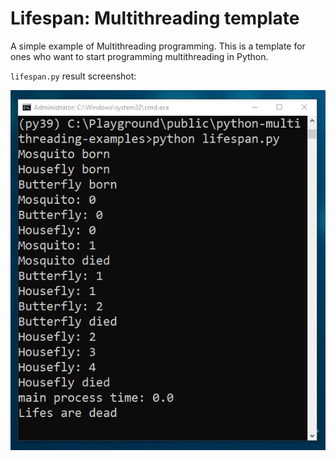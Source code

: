 # Lifespan: Multithreading template
A simple example of Multithreading programming. This is a template for ones who want to start programming multithreading in Python.

`lifespan.py` result screenshot:

![lifespan result screenshot](static/lifespan.jpg)
